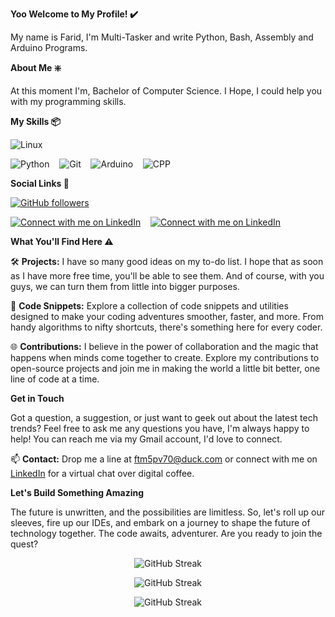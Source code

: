 **Yoo Welcome to My Profile! ✔️**

My name is Farid, I'm Multi-Tasker and write Python, Bash, Assembly and Arduino Programs.

**About Me ❇️**

At this moment I'm, Bachelor of Computer Science. I Hope, I could help you with my programming skills.

**My Skills 📦**

![Linux](https://img.shields.io/badge/Linux-black?style=for-the-badge&logo=linux&logoColor=black&labelColor=fff)
&nbsp;&nbsp;

![Python](https://img.shields.io/badge/Python-black?style=for-the-badge&logo=Python&logoColor=000&labelColor=fff)
&nbsp;&nbsp;
![Git](https://img.shields.io/badge/Git-black?style=for-the-badge&logo=git&logoColor=black&labelColor=fff)
&nbsp;&nbsp;
![Arduino](https://img.shields.io/badge/Arduino-black?style=for-the-badge&logo=Arduino&logoColor=000&labelColor=fff)
&nbsp;&nbsp;
![CPP](https://img.shields.io/badge/CPP-black?style=for-the-badge&logo=c%2B%2B&logoColor=black&labelColor=fff)

**Social Links 📣**

[![GitHub followers](https://img.shields.io/github/followers/FaridRasidov?style=social)](https://github.com/FaridRasidov)

[![Connect with me on LinkedIn](https://img.shields.io/badge/LinkedIn-0077B5?style=social&logo=linkedin&labelColor=follower&logoColor=black)](https://www.linkedin.com/in/faridrasidov/)
&nbsp;&nbsp;
[![Connect with me on LinkedIn](https://img.shields.io/badge/Send%20Email-0077B5?style=social&logo=mail.ru&labelColor=follower&logoColor=black)](mailto://ftm5pv70@duck.com)

**What You'll Find Here ⚠️**

🛠 **Projects:** I have so many good ideas on my to-do list. I hope that as soon as I have more free time, you'll be able to see them. And of course, with you guys, we can turn them from little into bigger purposes.

📘 **Code Snippets:** Explore a collection of code snippets and utilities designed to make your coding adventures smoother, faster, and more. From handy algorithms to nifty shortcuts, there's something here for every coder.

🌐 **Contributions:** I believe in the power of collaboration and the magic that happens when minds come together to create. Explore my contributions to open-source projects and join me in making the world a little bit better, one line of code at a time.


**Get in Touch**


Got a question, a suggestion, or just want to geek out about the latest tech trends? Feel free to ask me any questions you have, I'm always happy to help! You can reach me via my Gmail account, I'd love to connect.

📫 **Contact:** Drop me a line at [ftm5pv70@duck.com](mailto://ftm5pv70@duck.com) or connect with me on [LinkedIn](https://www.linkedin.com/in/faridrasidov/) for a virtual chat over digital coffee.

**Let's Build Something Amazing**

The future is unwritten, and the possibilities are limitless. So, let's roll up our sleeves, fire up our IDEs, and embark on a journey to shape the future of technology together. The code awaits, adventurer. Are you ready to join the quest?

<p align="center">
  <img src="https://github-readme-streak-stats.herokuapp.com/?user=faridrasidov&theme=hacker&border_radius=5" alt="GitHub Streak" />
</p>

<p align="center">
  <img src="https://github-readme-stats.vercel.app/api?username=faridrasidov&theme=chartreuse-dark&hide_border=false&include_all_commits=false&count_private=true" alt="GitHub Streak" />
</p>
<p align="center">
  <img src="https://visitcount.itsvg.in/api?id=faridrasidov&label=Profile%20Views&color=#00ff75&icon=0&pretty=true" alt="GitHub Streak" />
</p>


